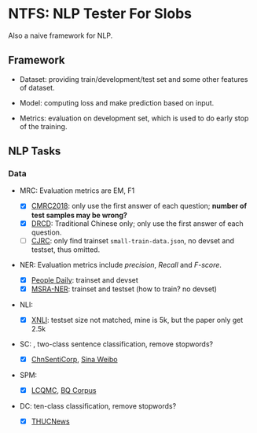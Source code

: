 # NTFS: NLP Tester For Slobs

Also a naive framework for NLP.

## Framework

- Dataset: providing train/development/test set and some other features of dataset. 

- Model: computing loss and make prediction based on input. 

- Metrics: evaluation on development set, which is used to do early stop of the training.



## NLP Tasks



### Data

- MRC: Evaluation metrics are EM, F1

  - [x] [CMRC2018](https://github.com/ymcui/cmrc2018): only use the first answer of each question; **number of test samples may be wrong?**
  - [x] [DRCD](https://github.com/DRCKnowledgeTeam/DRCD): Traditional Chinese only; only use the first answer of each question.
  - [ ] [CJRC](http://cail.cipsc.org.cn/): only find trainset `small-train-data.json`, no devset and testset, thus omitted.
- NER: Evaluation metrics include *precision*, *Recall* and *F-score*.
  - [x] [People Daily](https://github.com/ProHiryu/bert-chinese-ner/tree/master/data): trainset and devset
  - [x] [MSRA-NER](<https://github.com/OYE93/Chinese-NLP-Corpus>): trainset and testset (how to train? no devset)
- NLI: 
  - [x] [XNLI](https://github.com/facebookresearch/XNLI): testset size not matched, mine is 5k, but the paper only get 2.5k
- SC: , two-class sentence classification, remove stopwords?
  - [x] [ChnSentiCorp](https://github.com/pengming617/bert_classification/), [Sina Weibo](https://github.com/SophonPlus/ChineseNlpCorpus/)
- SPM: 

  - [x] [LCQMC](http://icrc.hitsz.edu.cn/info/1037/1146.htm), [BQ Corpus](http://icrc.hitsz.edu.cn/info/1037/1162.htm)
- DC: ten-class classification, remove stopwords?
  - [x] [THUCNews](https://github.com/gaussic/text-classification-cnn-rnn)